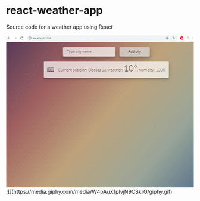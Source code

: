 # react-weather-app
Source code for a weather app using React

<img src="/GIF3.gif" width="800px"/>
![](https://media.giphy.com/media/W4pAuX1pIvjN9CSkrO/giphy.gif)
